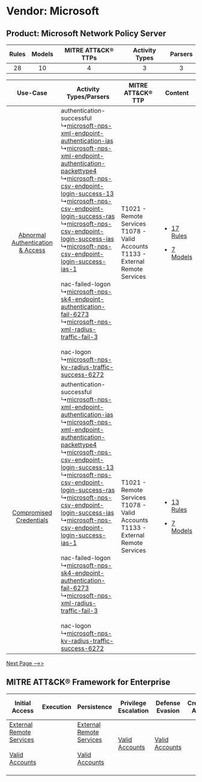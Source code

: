 Vendor: Microsoft
=================
Product: Microsoft Network Policy Server
----------------------------------------
| Rules | Models | MITRE ATT&CK® TTPs | Activity Types | Parsers |
|:-----:|:------:|:------------------:|:--------------:|:-------:|
|  28   |   10   |         4          |       3        |    3    |

|    Use-Case    | Activity Types/Parsers    | MITRE ATT&CK® TTP    | Content    |
|:----:| ---- | ---- | ---- |
| [Abnormal Authentication & Access](../../../UseCases/uc_abnormal_authentication_&_access.md) |  authentication-successful<br> ↳[microsoft-nps-xml-endpoint-authentication-ias](Ps/pC_microsoftnpsxmlendpointauthenticationias.md)<br> ↳[microsoft-nps-xml-endpoint-authentication-packettype4](Ps/pC_microsoftnpsxmlendpointauthenticationpackettype4.md)<br> ↳[microsoft-nps-csv-endpoint-login-success-13](Ps/pC_microsoftnpscsvendpointloginsuccess13.md)<br> ↳[microsoft-nps-csv-endpoint-login-success-ras](Ps/pC_microsoftnpscsvendpointloginsuccessras.md)<br> ↳[microsoft-nps-csv-endpoint-login-success-ias](Ps/pC_microsoftnpscsvendpointloginsuccessias.md)<br> ↳[microsoft-nps-csv-endpoint-login-success-ias-1](Ps/pC_microsoftnpscsvendpointloginsuccessias1.md)<br><br> nac-failed-logon<br> ↳[microsoft-nps-sk4-endpoint-authentication-fail-6273](Ps/pC_microsoftnpssk4endpointauthenticationfail6273.md)<br> ↳[microsoft-nps-xml-radius-traffic-fail-3](Ps/pC_microsoftnpsxmlradiustrafficfail3.md)<br><br> nac-logon<br> ↳[microsoft-nps-kv-radius-traffic-success-6272](Ps/pC_microsoftnpskvradiustrafficsuccess6272.md)<br> | T1021 - Remote Services<br>T1078 - Valid Accounts<br>T1133 - External Remote Services<br> | [<ul><li>17 Rules</li></ul><ul><li>7 Models</li></ul>](RM/r_m_microsoft_microsoft_network_policy_server_Abnormal_Authentication_&_Access.md) |
|          [Compromised Credentials](../../../UseCases/uc_compromised_credentials.md)          |  authentication-successful<br> ↳[microsoft-nps-xml-endpoint-authentication-ias](Ps/pC_microsoftnpsxmlendpointauthenticationias.md)<br> ↳[microsoft-nps-xml-endpoint-authentication-packettype4](Ps/pC_microsoftnpsxmlendpointauthenticationpackettype4.md)<br> ↳[microsoft-nps-csv-endpoint-login-success-13](Ps/pC_microsoftnpscsvendpointloginsuccess13.md)<br> ↳[microsoft-nps-csv-endpoint-login-success-ras](Ps/pC_microsoftnpscsvendpointloginsuccessras.md)<br> ↳[microsoft-nps-csv-endpoint-login-success-ias](Ps/pC_microsoftnpscsvendpointloginsuccessias.md)<br> ↳[microsoft-nps-csv-endpoint-login-success-ias-1](Ps/pC_microsoftnpscsvendpointloginsuccessias1.md)<br><br> nac-failed-logon<br> ↳[microsoft-nps-sk4-endpoint-authentication-fail-6273](Ps/pC_microsoftnpssk4endpointauthenticationfail6273.md)<br> ↳[microsoft-nps-xml-radius-traffic-fail-3](Ps/pC_microsoftnpsxmlradiustrafficfail3.md)<br><br> nac-logon<br> ↳[microsoft-nps-kv-radius-traffic-success-6272](Ps/pC_microsoftnpskvradiustrafficsuccess6272.md)<br> | T1021 - Remote Services<br>T1078 - Valid Accounts<br>T1133 - External Remote Services<br> | [<ul><li>13 Rules</li></ul><ul><li>7 Models</li></ul>](RM/r_m_microsoft_microsoft_network_policy_server_Compromised_Credentials.md)          |
[Next Page -->>](2_ds_microsoft_microsoft_network_policy_server.md)

MITRE ATT&CK® Framework for Enterprise
--------------------------------------
| Initial Access                                                                                                                                   | Execution | Persistence                                                                                                                                      | Privilege Escalation                                                | Defense Evasion                                                     | Credential Access | Discovery | Lateral Movement                                                     | Collection | Command and Control                                                                                                                       | Exfiltration | Impact |
| ------------------------------------------------------------------------------------------------------------------------------------------------ | --------- | ------------------------------------------------------------------------------------------------------------------------------------------------ | ------------------------------------------------------------------- | ------------------------------------------------------------------- | ----------------- | --------- | -------------------------------------------------------------------- | ---------- | ----------------------------------------------------------------------------------------------------------------------------------------- | ------------ | ------ |
| [External Remote Services](https://attack.mitre.org/techniques/T1133)<br><br>[Valid Accounts](https://attack.mitre.org/techniques/T1078)<br><br> |           | [External Remote Services](https://attack.mitre.org/techniques/T1133)<br><br>[Valid Accounts](https://attack.mitre.org/techniques/T1078)<br><br> | [Valid Accounts](https://attack.mitre.org/techniques/T1078)<br><br> | [Valid Accounts](https://attack.mitre.org/techniques/T1078)<br><br> |                   |           | [Remote Services](https://attack.mitre.org/techniques/T1021)<br><br> |            | [Proxy: Multi-hop Proxy](https://attack.mitre.org/techniques/T1090/003)<br><br>[Proxy](https://attack.mitre.org/techniques/T1090)<br><br> |              |        |